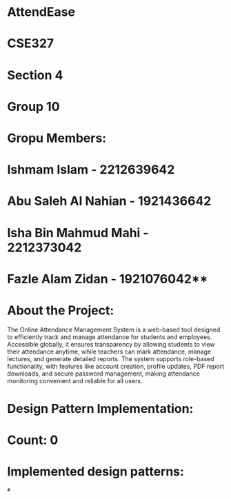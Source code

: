 # AttendEase
# CSE327
# Section 4
# Group 10
# Gropu Members:
   # Ishmam Islam - 2212639642
   # Abu Saleh Al Nahian - 1921436642
   # Isha Bin Mahmud Mahi - 2212373042
   # Fazle Alam Zidan - 1921076042**
# About the Project:
The Online Attendance Management System is a web-based tool designed to efficiently track and manage attendance for students and employees. Accessible globally, it ensures transparency by allowing students to view their attendance anytime, while teachers can mark attendance, manage lectures, and generate detailed reports. The system supports role-based functionality, with features like account creation, profile updates, PDF report downloads, and secure password management, making attendance monitoring convenient and reliable for all users.
# Design Pattern Implementation:
  # Count: 0
  # Implemented design patterns:
    #
